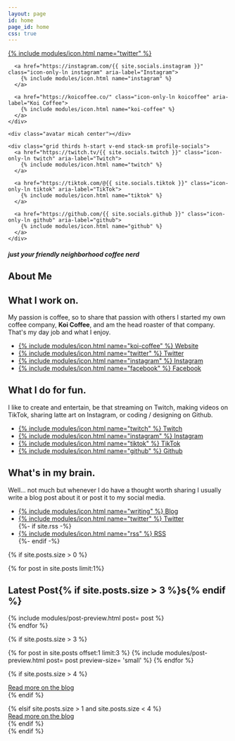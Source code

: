 ```yaml
---
layout: page
id: home
page_id: home
css: true
---
```


<section class="grid">
  <div class="grid center thirds">
    <div class="grid thirds end stack-sm profile-socials">
      <a href="https://twitter.com/{{ site.socials.twitter }}" class="icon-only-ln twitter" aria-label="Twitter">
        {% include modules/icon.html name="twitter"  %}
      </a>

      <a href="https://instagram.com/{{ site.socials.instagram }}" class="icon-only-ln instagram" aria-label="Instagram">
        {% include modules/icon.html name="instagram" %}
      </a>

      <a href="https://koicoffee.co/" class="icon-only-ln koicoffee" aria-label="Koi Coffee">
        {% include modules/icon.html name="koi-coffee" %}
      </a>
    </div>

    <div class="avatar micah center"></div>

    <div class="grid thirds h-start v-end stack-sm profile-socials">
      <a href="https://twitch.tv/{{ site.socials.twitch }}" class="icon-only-ln twitch" aria-label="Twitch">
        {% include modules/icon.html name="twitch" %}
      </a>

      <a href="https://tiktok.com/@{{ site.socials.tiktok }}" class="icon-only-ln tiktok" aria-label="TikTok">
        {% include modules/icon.html name="tiktok" %}
      </a>

      <a href="https://github.com/{{ site.socials.github }}" class="icon-only-ln github" aria-label="github">
        {% include modules/icon.html name="github" %}
      </a>
    </div>
  </div>
  <div class="center text-center">
    <h5>just your friendly neighborhood coffee nerd</h5>
  </div>
</section>

<section class="grid">
  <div>
    <h1 class="accent-lined">About Me</h1>
  </div>
  <div class="grid center thirds stack-lg">
    <div class="info-panel panel">
      <h2>What I work on.</h2>
      <p>My passion is coffee, so to share that passion with others I started my own coffee company, <strong>Koi Coffee</strong>, and am the head roaster of that company. That's my day job and what I enjoy.</p>
      <ul class="ln-list v-end">
        <li>
          <a href="https://koicoffee.co" class="icon-ln koicoffee">
            {% include modules/icon.html name="koi-coffee" %}
            Website
          </a>
        </li>
        <li>
          <a href="https://twitter.com/koi_coffee" class="icon-ln twitter">
            {% include modules/icon.html name="twitter" %}
            Twitter
          </a>
        </li>
        <li>
          <a href="https://instagram.com/koicoffeecompany" class="icon-ln instagram">
            {% include modules/icon.html name="instagram" %}
            Instagram
          </a>
        </li>
        <li>
          <a href="https://facebook.com/koicoffeecompany" class="icon-ln facebook">
            {% include modules/icon.html name="facebook" %}
            Facebook
          </a>
        </li>
      </ul>
    </div>
    <div class="info-panel panel">
      <h2>What I do for fun.</h2>
      <p>I like to create and entertain, be that streaming on Twitch, making videos on TikTok, sharing latte art on Instagram, or coding / designing on Github.</p>
      <ul class="ln-list v-end">
        <li>
          <a href="https://twitch.tv/{{ site.socials.twitch }}" class="icon-ln twitch">
            {% include modules/icon.html name="twitch" %}
            Twitch
          </a>
        </li>
        <li>
          <a href="https://instagram.com/{{site.socials.instagram}}" class="icon-ln instagram">
            {% include modules/icon.html name="instagram" %}
            Instagram
          </a>
        </li>
        <li>
          <a href="https://tiktok.com/@{{ site.socials.tiktok }}" class="icon-ln tiktok">
            {% include modules/icon.html name="tiktok" %}
            TikTok
          </a>
        </li>
        <li>
          <a href="https://github.com/{{ site.socials.github }}" class="icon-ln github">
            {% include modules/icon.html name="github" %}
            Github
          </a>
        </li>
      </ul>
    </div>
    <div class="info-panel panel">
      <h2>What's in my brain.</h2>
      <p>Well… not much but whenever I do have a thought worth sharing I usually write a blog post about it or post it to my social media.</p>
      <ul class="ln-list v-end">
        <li>
          <a href="/blog/" class="icon-ln rss">
            {% include modules/icon.html name="writing" %}
            Blog
          </a>
        </li>
        <li>
          <a href="https://twitter.com/{{ site.socials.twitter }}" class="icon-ln twitter">
            {% include modules/icon.html name="twitter" %}
            Twitter
          </a>
        </li>
        {%- if site.rss -%}
        <li>
          <a href="{{ 'feed.xml' | relative_url }}" class="icon-ln rss">
            {% include modules/icon.html name="rss" %}
            RSS
          </a>
        </li>
        {%- endif -%}
      </ul>
    </div>
  </div>
</section>

{% if site.posts.size > 0 %}
<section class="grid">
  {% for post in site.posts limit:1%}
  <div>
    <h2 class="accent-lined">Latest Post{% if site.posts.size > 3 %}s{% endif %}</h2>
    {% include modules/post-preview.html post= post %}
  </div>
  {% endfor %}

  {% if site.posts.size > 3 %}
  <div class="grid thirds stack-md sm-preview">
  {% for post in site.posts offset:1 limit:3 %}
    {% include modules/post-preview.html post= post preview-size= 'small' %}
  {% endfor %}

  {% if site.posts.size > 4 %}
    <div class="grid span-3">
      <div class="grid end stretch-sm">
        <a href="/blog/" class="btn tertiary">
          Read more on the blog
        </a>
      </div>
    </div>
  {% endif %}
  </div>
  {% elsif site.posts.size > 1 and site.posts.size < 4 %}
  <div class="grid">
    <div class="grid end stretch-sm">
      <a href="/blog/" class="btn tertiary">
        Read more on the blog
      </a>
    </div>
  </div>
  {% endif %}
</section>
{% endif %}
